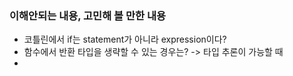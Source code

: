 ### 이해안되는 내용, 고민해 볼 만한 내용
- 코틀린에서 if는 statement가 아니라 expression이다?
- 함수에서 반환 타입을 생략할 수 있는 경우는? -> 타입 추론이 가능할 때
- 